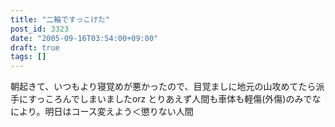 ```yaml
---
title: "二輪ですっこけた"
post_id: 3323
date: "2005-09-16T03:54:00+09:00"
draft: true
tags: []
---
```



朝起きて、いつもより寝覚めが悪かったので、目覚ましに地元の山攻めてたら派手にすっころんでしまいましたorz とりあえず人間も車体も軽傷(外傷)のみでなにより。明日はコース変えよう＜懲りない人間
